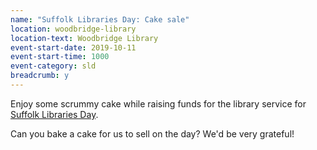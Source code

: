 ```yaml
---
name: "Suffolk Libraries Day: Cake sale"
location: woodbridge-library
location-text: Woodbridge Library
event-start-date: 2019-10-11
event-start-time: 1000
event-category: sld
breadcrumb: y
---
```


Enjoy some scrummy cake while raising funds for the library service for [Suffolk Libraries Day](/suffolk-libraries-day/).

Can you bake a cake for us to sell on the day? We'd be very grateful!
